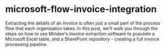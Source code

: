 # microsoft-flow-invoice-integration
Extracting the details of an invoice is often just a small part of the process flow that each organisation takes. In this post, we'll walk you through the steps on how to use Mindee's Invoice extraction software to populate a Microsoft Excel table, and a SharePoint repository - creating a full invoice processing pipeline. 
